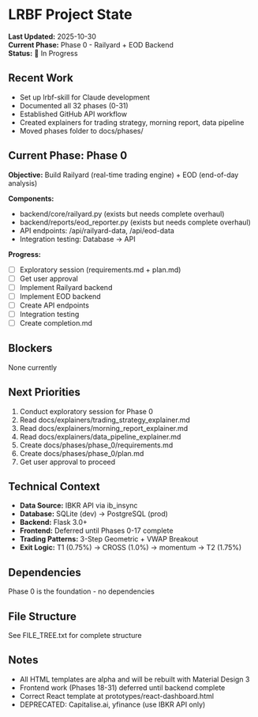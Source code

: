 # LRBF Project State

**Last Updated:** 2025-10-30  
**Current Phase:** Phase 0 - Railyard + EOD Backend  
**Status:** 🔨 In Progress

## Recent Work
- Set up lrbf-skill for Claude development
- Documented all 32 phases (0-31)
- Established GitHub API workflow
- Created explainers for trading strategy, morning report, data pipeline
- Moved phases folder to docs/phases/

## Current Phase: Phase 0

**Objective:** Build Railyard (real-time trading engine) + EOD (end-of-day analysis)

**Components:**
- backend/core/railyard.py (exists but needs complete overhaul)
- backend/reports/eod_reporter.py (exists but needs complete overhaul)
- API endpoints: /api/railyard-data, /api/eod-data
- Integration testing: Database → API

**Progress:**
- [ ] Exploratory session (requirements.md + plan.md)
- [ ] Get user approval
- [ ] Implement Railyard backend
- [ ] Implement EOD backend
- [ ] Create API endpoints
- [ ] Integration testing
- [ ] Create completion.md

## Blockers
None currently

## Next Priorities
1. Conduct exploratory session for Phase 0
2. Read docs/explainers/trading_strategy_explainer.md
3. Read docs/explainers/morning_report_explainer.md
4. Read docs/explainers/data_pipeline_explainer.md
5. Create docs/phases/phase_0/requirements.md
6. Create docs/phases/phase_0/plan.md
7. Get user approval to proceed

## Technical Context
- **Data Source:** IBKR API via ib_insync
- **Database:** SQLite (dev) → PostgreSQL (prod)
- **Backend:** Flask 3.0+
- **Frontend:** Deferred until Phases 0-17 complete
- **Trading Patterns:** 3-Step Geometric + VWAP Breakout
- **Exit Logic:** T1 (0.75%) → CROSS (1.0%) → momentum → T2 (1.75%)

## Dependencies
Phase 0 is the foundation - no dependencies

## File Structure
See FILE_TREE.txt for complete structure

## Notes
- All HTML templates are alpha and will be rebuilt with Material Design 3
- Frontend work (Phases 18-31) deferred until backend complete
- Correct React template at prototypes/react-dashboard.html
- DEPRECATED: Capitalise.ai, yfinance (use IBKR API only)
